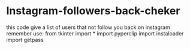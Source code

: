 # Instagram-followers-back-cheker
this code give a list of users that not follow you back on instagram
remember use: 
from tkinter import *
import pyperclip
import instaloader
import getpass
